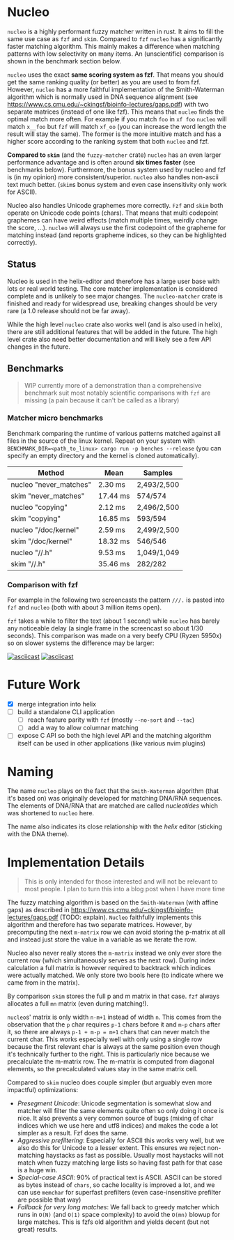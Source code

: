 # Nucleo


`nucleo` is a highly performant fuzzy matcher written in rust. It aims to fill the same use case as `fzf` and `skim`. Compared to `fzf` `nucleo` has a significantly faster matching algorithm. This mainly makes a difference when matching patterns with low selectivity on many items. An (unscientific) comparison is shown in the benchmark section below.

`nucleo` uses the exact **same scoring system as fzf**. That means you should get the same ranking quality (or better) as you are used to from fzf. However, `nucleo` has a more faithful implementation of the Smith-Waterman algorithm which is normally used in DNA sequence alignment (see https://www.cs.cmu.edu/~ckingsf/bioinfo-lectures/gaps.pdf) with two separate matrices (instead of one like fzf). This means that `nucleo` finds the optimal match more often. For example if you match `foo` in `xf foo` `nucleo` will match `x__foo` but `fzf` will match `xf_oo` (you can increase the word length the result will stay the same). The former is the more intuitive match and has a higher score according to the ranking system that both `nucleo` and fzf.

**Compared to `skim`** (and the `fuzzy-matcher` crate) `nucleo` has an even larger performance advantage and is often around **six times faster** (see benchmarks below). Furthermore, the bonus system used by nucleo and fzf is (in my opinion) more consistent/superior. `nucleo` also handles non-ascii text much better. (`skim`s bonus system and even case insensitivity only work for ASCII).

Nucleo also handles Unicode graphemes more correctly. `Fzf` and `skim` both operate on Unicode code points (chars). That means that multi codepoint graphemes can have weird effects (match multiple times, weirdly change the score, ...). `nucleo` will always use the first codepoint of the grapheme for matching instead (and reports grapheme indices, so they can be highlighted correctly). 

## Status

Nucleo is used in the helix-editor and therefore has a large user base with lots or real world testing. The core matcher implementation is considered complete and is unlikely to see major changes. The `nucleo-matcher` crate is finished and ready for widespread use, breaking changes should be very rare (a 1.0 release should not be far away).

While the high level `nucleo` crate also works well (and is also used in helix), there are still additional features that will be added in the future. The high level crate also need better documentation and will likely see a few API changes in the future.

## Benchmarks

> WIP currently more of a demonstration than a comprehensive benchmark suit
> most notably scientific comparisons with `fzf` are missing (a pain because it can't be called as a library)


### Matcher micro benchmarks

Benchmark comparing the runtime of various patterns matched against all files in the source of the linux kernel. Repeat on your system with `BENCHMARK_DIR=<path_to_linux> cargo run -p benches --release` (you can specify an empty directory and the kernel is cloned automatically).

Method                 |     Mean  |    Samples
-----------------------|-----------|-----------
nucleo "never_matches" |  2.30 ms  |2,493/2,500
skim "never_matches"   | 17.44 ms  |    574/574
nucleo "copying"       |  2.12 ms  |2,496/2,500
skim "copying"         | 16.85 ms  |    593/594
nucleo "/doc/kernel"   |  2.59 ms  |2,499/2,500
skim "/doc/kernel"     | 18.32 ms  |    546/546
nucleo "//.h"          |  9.53 ms  |1,049/1,049
skim "//.h"            | 35.46 ms  |    282/282


### Comparison with fzf

For example in the following two screencasts the pattern `///.` is pasted into `fzf` and `nucleo` (both with about 3 million items open).

`fzf` takes a while to filter the text (about 1 second) while `nucleo` has barely any noticeable delay (a single frame in the screencast so about 1/30 seconds). This comparison was made on a very beefy CPU (Ryzen 5950x) so on slower systems the difference may be larger:

[![asciicast](https://asciinema.org/a/600517.svg)](https://asciinema.org/a/600517)
[![asciicast](https://asciinema.org/a/600516.svg)](https://asciinema.org/a/600516)



# Future Work

* [x] merge integration into helix
* [ ] build a standalone CLI application
  * [ ] reach feature parity with `fzf` (mostly `--no-sort` and `--tac`)
  * [ ] add a way to allow columnar matching
* [ ] expose C API so both the high level API and the matching algorithm itself can be used in other applications (like various nvim plugins)

# Naming

The name `nucleo` plays on the fact that the `Smith-Waterman` algorithm (that it's based on) was originally developed for matching DNA/RNA sequences. The elements of DNA/RNA that are matched are called *nucleotides* which was shortened to `nucleo` here.

The name also indicates its close relationship with the *helix* editor (sticking with the DNA theme).

# Implementation Details

> This is only intended for those interested and will not be relevant to most people. I plan to turn this into a blog post when I have more time

<!-- Nucleo matching algorithm has `O(N-M)` space complexity while ranking/filtering (and not computing indices) compared to the `O(MN)` space complexity of fzf. --> 

<!-- Furthermore, `nucleo` also features fully lock-free multithreaded streaming so if used as a library its possible to performantly scale streaming to a practically unlimited number of producer threads (for example running `ignore` or `jwalk` across all cores) without any buffering or other additional logic. -->


The fuzzy matching algorithm is based on the `Smith-Waterman` (with affine gaps) as described in https://www.cs.cmu.edu/~ckingsf/bioinfo-lectures/gaps.pdf (TODO: explain). `Nucleo` faithfully implements this algorithm and therefore has two separate matrices. However, by precomputing the next `m-matrix` row we can avoid storing the p-matrix at all and instead just store the value in a variable as we iterate the row.

Nucleo also never really stores the `m-matrix` instead we only ever store the current row (which simultaneously serves as the next row). During index calculation a full matrix is however required to backtrack which indices were actually matched. We only store two bools here (to indicate where we came from in the matrix).

By comparison `skim` stores the full p and m matrix in that case. `fzf` always allocates a full `mn` matrix (even during matching!).

`nucleo`s' matrix is only width `n-m+1` instead of width `n`. This comes from the observation that the `p` char requires `p-1` chars before it and `m-p` chars after it, so there are always `p-1 + m-p = m+1` chars that can never match the current char. This works especially well with only using a single row because the first relevant char is always at the same position even though it's technically further to the right. This is particularly nice because we precalculate the m-matrix row. The m-matrix is computed from diagonal elements, so the precalculated values stay in the same matrix cell. 

Compared to `skim` nucleo does couple simpler (but arguably even more impactful) optimizations:
* *Presegment Unicode*: Unicode segmentation is somewhat slow and matcher will filter the same elements quite often so only doing it once is nice. It also prevents a very common source of bugs (mixing of char indices which we use here and utf8 indices) and makes the code a lot simpler as a result. Fzf does the same.
* *Aggressive prefiltering*: Especially for ASCII this works very well, but we also do this for Unicode to a lesser extent. This ensures we reject non-matching haystacks as fast as possible. Usually most haystacks will not match when fuzzy matching large lists so having fast path for that case is a huge win.
* *Special-case ASCII*: 90% of practical text is ASCII. ASCII can be stored as bytes instead of `chars`, so cache locality is improved a lot, and we can use `memchar` for superfast prefilters (even case-insensitive prefilter are possible that way)
* *Fallback for very long matches*: We fall back to greedy matcher which runs in `O(N)` (and `O(1)` space complexity) to avoid the `O(mn)` blowup for large matches. This is fzfs old algorithm and yields decent (but not great) results.



<!-- There is a misunderstanding in both `skim` and fzf. Basically what they do is give a bonus to each character (like word boundaries). That makes senes and is reasonable, but the problem is that they use the **maximum bonus** when multiple chars match in sequence. That means that the bonus of a character depends on which characters exactly matched around it. But the fundamental assumption of this algorithm (and why it doesn't require backtracking) is that the score of each character is independent of what other chars matched (this is the difference between the affine gap and the generic gap case shown in the paper too). During fuzzing I found many cases where this mechanism leads to a non-optimal match being reported (so the sort order and fuzzy indices would be wrong). In my testing removing this mechanism and slightly tweaking the bonus calculation results in similar match quality but made sure the algorithm always worked correctly (and removed a bunch of weird edges cases). --> 
  <!-- * [ ] it seems this makes us overemphasize word boundaries for small search strings, this is likely okay as the consecutive bonus wins fairly quickly. Maybe we just do a greedy search for the first 2 chars to reduce visual noise? -->
<!-- * [x] substring/prefix/postfix/exact matcher -->
<!-- * [ ] case mismatch penalty. This doesn't seem like a good idea to me. `FZF` doesn't do this (only skin), smart case should cover most cases. .would be nice for fully case-insensitive matching without smart case like in autocompletion tough. Realistically there won't be more than 3 items that are identical with different casing tough, so I don't think it matters too much. It is a bit annoying to implement since you can no longer pre-normalize queries(or need two queries) :/ -->
<!-- * [ ] high level API (worker thread, query parsing, sorting), in progress -->
  <!-- * apparently sorting is superfast (at most 5% of match time for `nucleo` matcher with a highly selective query, otherwise its completely negligible compared to fuzzy matching). All the bending over backwards `fzf` does (and `skim` copied but way worse) seems a little silly. I think `fzf` does it because go doesn't have a good parallel sort. `Fzf` divides the matches into a couple fairly large chunks and sorts those on each worker thread and then lazily merges the result. That makes the sorting without the merging `Nlog(N/M)` which is basically equivalent for large `N` and small `M` as is the case here. Atleast its parallel tough. In rust we have a great pattern defeating parallel quicksort tough (rayon) which is way easier. -->
  <!-- * [x] basic implementation (workers, streaming, invalidation) -->
  <!-- * [x] verify it actually works -->
  <!-- * [x] query paring -->
  <!-- * [x] hook up to helix -->
  <!-- * [x] currently I simply use a tick system (called on every redraw), together with a redraw/tick nofication (ideally debounced) is that enough? yes works nicely -->
  <!-- * [x] for streaming callers should buffer their data. Can we provide a better API for that beyond what is currently there? yes lock-free stream -->
  <!-- * [ ] cleanup code, improve API -->
  <!-- * [ ] write docs -->

<!-- * tests -->
  <!-- * [x] fuzz the fuzzy matcher -->
  <!-- * [x] port the full `fzf` test suite for fuzzy matching -->
  <!-- * [ ] port the full `skim` test suite for fuzzy matching -->
  <!-- * [ ] highlevel API -->
  <!-- * [~] test substring/exact/prefix/postfix match -->
  <!-- * [ ] coverage report (fuzzy matcher was at 86%) -->

